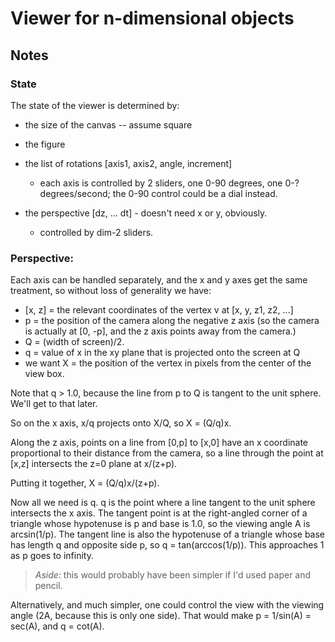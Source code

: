 Viewer for n-dimensional objects
================================

## Notes

### State

The state of the viewer is determined by:

* the size of the canvas -- assume square
* the figure
* the list of rotations [axis1, axis2, angle, increment]
  - each axis is controlled by 2 sliders, one 0-90 degrees, one 0-?
	degrees/second; the 0-90 control could be a dial instead.
	
* the perspective [dz, ... dt] - doesn't need x or y, obviously.
  - controlled by dim-2 sliders.

### Perspective:

Each axis can be handled separately, and the x and y axes get the same
treatment, so without loss of generality we have:

* [x, z] = the relevant coordinates of the vertex v at [x, y, z1, z2, ...]
* p = the position of the camera along the negative z axis (so the camera is
  actually at [0, -p], and the z axis points away from the camera.)
* Q = (width of screen)/2.
* q = value of x in the xy plane that is projected onto the screen at Q
* we want X = the position of the vertex in pixels from the center of the view
  box.

Note that q > 1.0, because the line from p to Q is tangent to the unit
sphere.  We'll get to that later.

So on the x axis, x/q projects onto X/Q, so X = (Q/q)x.

Along the z axis, points on a line from [0,p] to [x,0] have an x coordinate
proportional to their distance from the camera, so a line through the point at
[x,z] intersects the z=0 plane at x/(z+p).

Putting it together, X = (Q/q)x/(z+p).

Now all we need is q.  q is the point where a line tangent to the unit sphere
intersects the x axis.  The tangent point is at the right-angled corner of a
triangle whose hypotenuse is p and base is 1.0, so the viewing angle A is
arcsin(1/p).  The tangent line is also the hypotenuse of a triangle whose base
has length q and opposite side p, so q = tan(arccos(1/p)).  This approaches 1
as p goes to infinity.

> _Aside_: this would probably have been simpler if I'd used paper and pencil.

Alternatively, and much simpler, one could control the view with the viewing
angle (2A, because this is only one side).  That would make p = 1/sin(A) =
sec(A), and q = cot(A).

